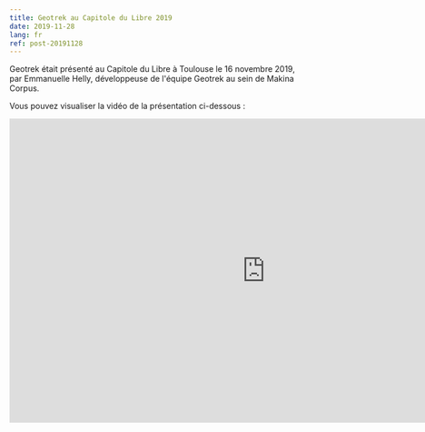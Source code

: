 ```yaml
---
title: Geotrek au Capitole du Libre 2019
date: 2019-11-28
lang: fr
ref: post-20191128
---
```


Geotrek était présenté au Capitole du Libre à Toulouse le 16 novembre 2019,
par Emmanuelle Helly, développeuse de l'équipe Geotrek au sein de Makina Corpus.

Vous pouvez visualiser la vidéo de la présentation ci-dessous :

<iframe width="900" height="535" src="https://www.youtube.com/embed/JyXYphERGXs?si=M2lKTl0Bed6de86g" title="YouTube video player" frameborder="0" allow="accelerometer; autoplay; clipboard-write; encrypted-media; gyroscope; picture-in-picture; web-share" allowfullscreen></iframe>
